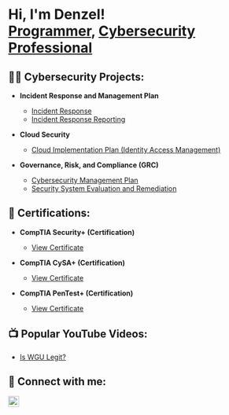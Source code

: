 <h1>Hi, I'm Denzel! <br/>
  <a href="https://github.com/joshmadakor1">Programmer</a>,
  <a href="https://www.linkedin.com/in/denzelfrimpong/">Cybersecurity Professional</a>
</h1>

<h2>👨‍💻 Cybersecurity Projects:</h2>

- <b>Incident Response and Management Plan</b>  
  - [Incident Response](https://github.com/CyberDenzel247/cyberdenzel247/blob/main/frimpong-wgu_d483_security_operations_screenshots%20-Completed.pdf)
  - [Incident Response Reporting](https://github.com/CyberDenzel247/cyberdenzel247/blob/main/D481%20-%20Security%20Foundations%20-%20v2%20-%20Completed.pdf)

- <b>Cloud Security</b>
  - [Cloud Implementation Plan (Identity Access Management)](https://github.com/CyberDenzel247/cyberdenzel247/blob/main/Cloud%20Security.pdf)

- <b>Governance, Risk, and Compliance (GRC)</b>
  - [Cybersecurity Management Plan](https://github.com/CyberDenzel247/cyberdenzel247/blob/main/Cybersecurity%20Management%20Plan.pdf)
  - [Security System Evaluation and Remediation](https://github.com/CyberDenzel247/cyberdenzel247/blob/main/Security%20System%20Evaluation%20and%20Remediation.pdf)

<h2>📄 Certifications:</h2>

- <b>CompTIA Security+ (Certification)</b>  
  - <a href="https://github.com/CyberDenzel247/cyberdenzel247/blob/main/CompTIA%20Security%2B.pdf" target="_blank">View Certificate</a>

- <b>CompTIA CySA+ (Certification)</b>  
  - <a href="https://github.com/CyberDenzel247/cyberdenzel247/blob/main/CompTIA%20CySA%2B%20ce%20certificate%20(1).pdf" target="_blank">View Certificate</a>

- <b>CompTIA PenTest+ (Certification)</b>  
  - <a href="https://github.com/CyberDenzel247/cyberdenzel247/blob/main/CompTIA%20PenTest%2B%20ce%20certificate.pdf" target="_blank">View Certificate</a>



<h2>📺 Popular YouTube Videos:</h2>

- [Is WGU Legit?](https://www.youtube.com/watch?v=E2MwRWxDBkA)

<h2> 🤳 Connect with me:</h2>

[<img align="left" alt="DenzelFrimpong | LinkedIn" width="22px" src="https://cdn.jsdelivr.net/npm/simple-icons@v3/icons/linkedin.svg" />][linkedin]


[linkedin]:https://linkedin.com/in/denzelfrimpong
